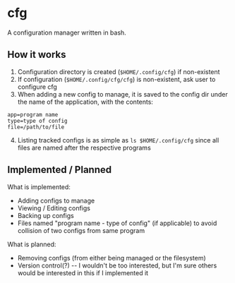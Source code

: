 # cfg
A configuration manager written in bash.

## How it works
1. Configuration directory is created (`$HOME/.config/cfg`) if non-existent
2. If configuration (`$HOME/.config/cfg/cfg`) is non-existent, ask user to configure cfg
3. When adding a new config to manage, it is saved to the config dir under the name of the application, with the contents:
```
app=program name
type=type of config
file=/path/to/file
```
4. Listing tracked configs is as simple as `ls $HOME/.config/cfg` since all files are named after the respective programs

## Implemented / Planned
What is implemented:
- Adding configs to manage
- Viewing / Editing configs
- Backing up configs
- Files named "program name - type of config" (if applicable) to avoid collision of two configs from same program

What is planned:
- Removing configs (from either being managed or the filesystem)
- Version control(?) -- I wouldn't be too interested, but I'm sure others would be interested in this if I implemented it
